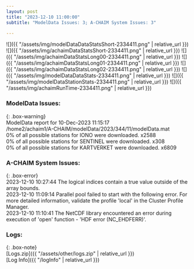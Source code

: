 ```yaml
---
layout: post
title: "2023-12-10 11:00:00"
subtitle: "ModelData Issues: 3; A-CHAIM System Issues: 3"

---
```


![]({{ "/assets/img/modelDataDataStatsShort-2334411.png" | relative_url }})
![]({{ "/assets/img/achaimDataStatsShort-2334411.png" | relative_url }})
![]({{ "/assets/img/achaimDataStatsLong00-2334411.png" | relative_url }})
![]({{ "/assets/img/achaimDataStatsLong01-2334411.png" | relative_url }})
![]({{ "/assets/img/achaimDataStatsLong02-2334411.png" | relative_url }})
![]({{ "/assets/img/modelDataDataStats-2334411.png" | relative_url }})
![]({{ "/assets/img/modelDataStationStats-2334411.png" | relative_url }})
![]({{ "/assets/img/achaimRunTime-2334411.png" | relative_url }})


### ModelData Issues:  
  
{: .box-warning}  
 ModelData report for 10-Dec-2023 11:15:17   
 /home2/achaim1/A-CHAIM/modelData/2023/344/11/modelData.mat   
 0% of all possible stations for IONO were downloaded. x2588   
 0% of all possible stations for SENTINEL were downloaded. x308   
 0% of all possible stations for KARTVERKET were downloaded. x6809   
  
### A-CHAIM System Issues:  
  
{: .box-error}  
2023-12-10 10:27:44 The logical indices contain a true value outside of the array bounds.  
2023-12-10 11:09:14 Parallel pool failed to start with the following error. For more detailed information, validate the profile 'local' in the Cluster Profile Manager.  
2023-12-10 11:10:41 The NetCDF library encountered an error during execution of 'open' function - 'HDF error (NC_EHDFERR)'.  

### Logs:  
  
{: .box-note}  
[Logs.zip]({{ "/assets/other/logs.zip" | relative_url }})  
[Log Info]({{ "/logInfo" | relative_url }})  
